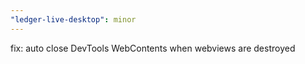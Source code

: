 ```yaml
---
"ledger-live-desktop": minor
---
```


fix: auto close DevTools WebContents when webviews are destroyed
